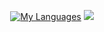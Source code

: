 <p align="center">
  <a href="https://jonasfabian.dev/"><img src="https://github-readme-stats.vercel.app/api/top-langs/?username=jonasfabian&layout=compact" alt="My Languages" /></a>
  <a href="https://jonasfabian.dev/"><img src="https://github-readme-stats.vercel.app/api?username=jonasfabian&show_icons=true&count_private=true&include_all_commits=true&include_all_prs=true&include_all_stars=true&include_all_contribs=true" /></a>
</p>

<!--
**jonasfabian/jonasfabian** is a ✨ _special_ ✨ repository because its `README.md` (this file) appears on your GitHub profile.

Here are some ideas to get you started:

- 🔭 I’m currently working on ...
- 🌱 I’m currently learning ...
- 👯 I’m looking to collaborate on ...
- 🤔 I’m looking for help with ...
- 💬 Ask me about ...
- 📫 How to reach me: ...
- 😄 Pronouns: ...
- ⚡ Fun fact: ...
-->
